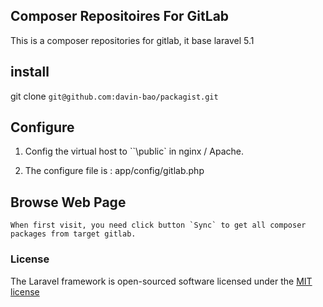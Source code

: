 ## Composer Repositoires For GitLab

This is a composer repositories for gitlab, it base laravel 5.1

## install

git clone `git@github.com:davin-bao/packagist.git`

## Configure

1. Config the virtual host to ``<your project dir>\public` in nginx / Apache.

2. The configure file is : app/config/gitlab.php

## Browse Web Page

    When first visit, you need click button `Sync` to get all composer packages from target gitlab.

### License

The Laravel framework is open-sourced software licensed under the [MIT license](http://opensource.org/licenses/MIT)
